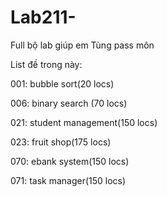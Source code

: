 # Lab211-
Full bộ lab giúp em Tùng pass môn

List đề trong này:

001: bubble sort(20 locs)

006: binary search (70 locs)

021: student management(150 locs)

023: fruit shop(175 locs)

070: ebank system(150 locs)

071: task manager(150 locs)
